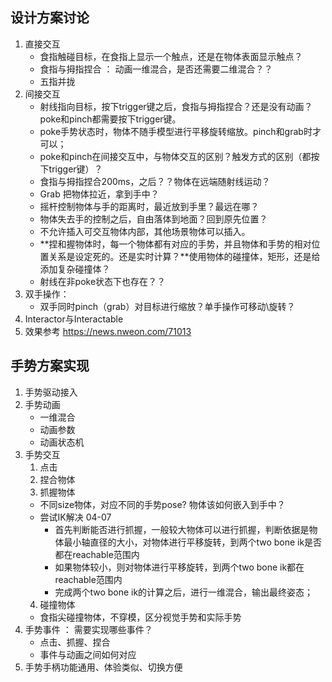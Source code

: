 ## 设计方案讨论

1. 直接交互
   - 食指触碰目标，在食指上显示一个触点，还是在物体表面显示触点？
   - 食指与拇指捏合  ： 动画一维混合，是否还需要二维混合？？
   - 五指并拢  
2. 间接交互  
   - 射线指向目标，按下trigger键之后，食指与拇指捏合？还是没有动画？poke和pinch都需要按下trigger键。
   - poke手势状态时，物体不随手模型进行平移旋转缩放。pinch和grab时才可以；
   - poke和pinch在间接交互中，与物体交互的区别？触发方式的区别（都按下trigger键）？
   - 食指与拇指捏合200ms，之后？？物体在远端随射线运动？
   - Grab 把物体拉近，拿到手中？
   - 摇杆控制物体与手的距离时，最近放到手里？最远在哪？
   - 物体失去手的控制之后，自由落体到地面？回到原先位置？
   - 不允许插入可交互物体内部，其他场景物体可以插入。
   - **捏和握物体时，每一个物体都有对应的手势，并且物体和手势的相对位置关系是设定死的。还是实时计算？**使用物体的碰撞体，矩形，还是给添加复杂碰撞体？
   - 射线在非poke状态下也存在？？
3. 双手操作：
   - 双手同时pinch（grab）对目标进行缩放？单手操作可移动\旋转？
4. Interactor与Interactable
5. 效果参考 https://news.nweon.com/71013  



## 手势方案实现

1. 手势驱动接入
2. 手势动画
   - 一维混合
   - 动画参数
   - 动画状态机
3. 手势交互
   1. 点击
   2. 捏合物体
   3. 抓握物体
     - 不同size物体，对应不同的手势pose? 物体该如何嵌入到手中？
     - 尝试IK解决 04-07
       - 首先判断能否进行抓握，一般较大物体可以进行抓握，判断依据是物体最小轴直径的大小，对物体进行平移旋转，到两个two bone ik是否都在reachable范围内
       - 如果物体较小，则对物体进行平移旋转，到两个two bone ik都在reachable范围内
       - 完成两个two bone ik的计算之后，进行一维混合，输出最终姿态；
   4. 碰撞物体
     - 食指尖碰撞物体，不穿模，区分视觉手势和实际手势
4. 手势事件 ： 需要实现哪些事件？
   - 点击、抓握、捏合
   - 事件与动画之间如何对应
5. 手势手柄功能通用、体验类似、切换方便





